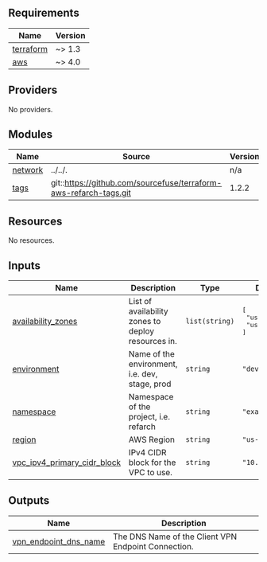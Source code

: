 <!-- BEGINNING OF PRE-COMMIT-TERRAFORM DOCS HOOK -->
## Requirements

| Name | Version |
|------|---------|
| <a name="requirement_terraform"></a> [terraform](#requirement\_terraform) | ~> 1.3 |
| <a name="requirement_aws"></a> [aws](#requirement\_aws) | ~> 4.0 |

## Providers

No providers.

## Modules

| Name | Source | Version |
|------|--------|---------|
| <a name="module_network"></a> [network](#module\_network) | ../../. | n/a |
| <a name="module_tags"></a> [tags](#module\_tags) | git::https://github.com/sourcefuse/terraform-aws-refarch-tags.git | 1.2.2 |

## Resources

No resources.

## Inputs

| Name | Description | Type | Default | Required |
|------|-------------|------|---------|:--------:|
| <a name="input_availability_zones"></a> [availability\_zones](#input\_availability\_zones) | List of availability zones to deploy resources in. | `list(string)` | <pre>[<br>  "us-east-1a",<br>  "us-east-1b"<br>]</pre> | no |
| <a name="input_environment"></a> [environment](#input\_environment) | Name of the environment, i.e. dev, stage, prod | `string` | `"dev"` | no |
| <a name="input_namespace"></a> [namespace](#input\_namespace) | Namespace of the project, i.e. refarch | `string` | `"example"` | no |
| <a name="input_region"></a> [region](#input\_region) | AWS Region | `string` | `"us-east-1"` | no |
| <a name="input_vpc_ipv4_primary_cidr_block"></a> [vpc\_ipv4\_primary\_cidr\_block](#input\_vpc\_ipv4\_primary\_cidr\_block) | IPv4 CIDR block for the VPC to use. | `string` | `"10.9.0.0/16"` | no |

## Outputs

| Name | Description |
|------|-------------|
| <a name="output_vpn_endpoint_dns_name"></a> [vpn\_endpoint\_dns\_name](#output\_vpn\_endpoint\_dns\_name) | The DNS Name of the Client VPN Endpoint Connection. |
<!-- END OF PRE-COMMIT-TERRAFORM DOCS HOOK -->
